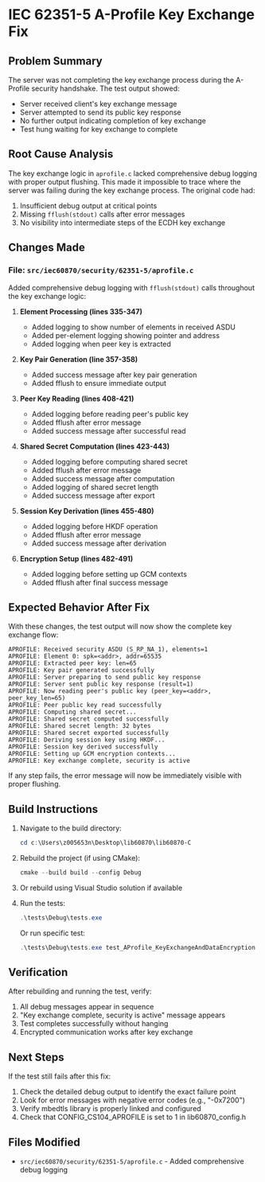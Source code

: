 # IEC 62351-5 A-Profile Key Exchange Fix

## Problem Summary
The server was not completing the key exchange process during the A-Profile security handshake. The test output showed:
- Server received client's key exchange message
- Server attempted to send its public key response
- No further output indicating completion of key exchange
- Test hung waiting for key exchange to complete

## Root Cause Analysis
The key exchange logic in `aprofile.c` lacked comprehensive debug logging with proper output flushing. This made it impossible to trace where the server was failing during the key exchange process. The original code had:
1. Insufficient debug output at critical points
2. Missing `fflush(stdout)` calls after error messages
3. No visibility into intermediate steps of the ECDH key exchange

## Changes Made

### File: `src/iec60870/security/62351-5/aprofile.c`

Added comprehensive debug logging with `fflush(stdout)` calls throughout the key exchange logic:

1. **Element Processing (lines 335-347)**
   - Added logging to show number of elements in received ASDU
   - Added per-element logging showing pointer and address
   - Added logging when peer key is extracted

2. **Key Pair Generation (line 357-358)**
   - Added success message after key pair generation
   - Added fflush to ensure immediate output

3. **Peer Key Reading (lines 408-421)**
   - Added logging before reading peer's public key
   - Added fflush after error message
   - Added success message after successful read

4. **Shared Secret Computation (lines 423-443)**
   - Added logging before computing shared secret
   - Added fflush after error message
   - Added success message after computation
   - Added logging of shared secret length
   - Added success message after export

5. **Session Key Derivation (lines 455-480)**
   - Added logging before HKDF operation
   - Added fflush after error message
   - Added success message after derivation

6. **Encryption Setup (lines 482-491)**
   - Added logging before setting up GCM contexts
   - Added fflush after final success message

## Expected Behavior After Fix

With these changes, the test output will now show the complete key exchange flow:

```
APROFILE: Received security ASDU (S_RP_NA_1), elements=1
APROFILE: Element 0: spk=<addr>, addr=65535
APROFILE: Extracted peer key: len=65
APROFILE: Key pair generated successfully
APROFILE: Server preparing to send public key response
APROFILE: Server sent public key response (result=1)
APROFILE: Now reading peer's public key (peer_key=<addr>, peer_key_len=65)
APROFILE: Peer public key read successfully
APROFILE: Computing shared secret...
APROFILE: Shared secret computed successfully
APROFILE: Shared secret length: 32 bytes
APROFILE: Shared secret exported successfully
APROFILE: Deriving session key using HKDF...
APROFILE: Session key derived successfully
APROFILE: Setting up GCM encryption contexts...
APROFILE: Key exchange complete, security is active
```

If any step fails, the error message will now be immediately visible with proper flushing.

## Build Instructions

1. Navigate to the build directory:
   ```powershell
   cd c:\Users\z005653n\Desktop\lib60870\lib60870-C
   ```

2. Rebuild the project (if using CMake):
   ```powershell
   cmake --build build --config Debug
   ```

3. Or rebuild using Visual Studio solution if available

4. Run the tests:
   ```powershell
   .\tests\Debug\tests.exe
   ```

   Or run specific test:
   ```powershell
   .\tests\Debug\tests.exe test_AProfile_KeyExchangeAndDataEncryption
   ```

## Verification

After rebuilding and running the test, verify:
1. All debug messages appear in sequence
2. "Key exchange complete, security is active" message appears
3. Test completes successfully without hanging
4. Encrypted communication works after key exchange

## Next Steps

If the test still fails after this fix:
1. Check the detailed debug output to identify the exact failure point
2. Look for error messages with negative error codes (e.g., "-0x7200")
3. Verify mbedtls library is properly linked and configured
4. Check that CONFIG_CS104_APROFILE is set to 1 in lib60870_config.h

## Files Modified

- `src/iec60870/security/62351-5/aprofile.c` - Added comprehensive debug logging
